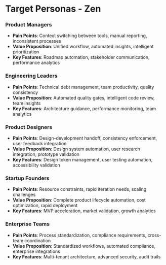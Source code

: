 # Target Personas - Zen

### **Product Managers**
- **Pain Points**: Context switching between tools, manual reporting, inconsistent processes
- **Value Proposition**: Unified workflow, automated insights, intelligent prioritization
- **Key Features**: Roadmap automation, stakeholder communication, performance analytics

### **Engineering Leaders**
- **Pain Points**: Technical debt management, team productivity, quality consistency
- **Value Proposition**: Automated quality gates, intelligent code review, team insights
- **Key Features**: Architecture guidance, performance monitoring, team analytics

### **Product Designers**
- **Pain Points**: Design-development handoff, consistency enforcement, user feedback integration
- **Value Proposition**: Design system automation, user research integration, prototype validation
- **Key Features**: Design token management, user testing automation, accessibility validation

### **Startup Founders**
- **Pain Points**: Resource constraints, rapid iteration needs, scaling challenges
- **Value Proposition**: Complete product lifecycle automation, cost optimization, rapid deployment
- **Key Features**: MVP acceleration, market validation, growth analytics

### **Enterprise Teams**
- **Pain Points**: Process standardization, compliance requirements, cross-team coordination
- **Value Proposition**: Standardized workflows, automated compliance, enterprise integrations
- **Key Features**: Multi-tenant architecture, advanced security, audit trails
